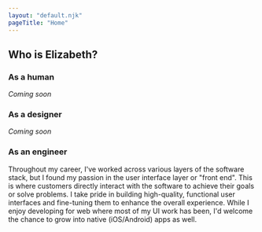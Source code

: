 ```yaml
---
layout: "default.njk"
pageTitle: "Home"
---
```


<section class="about">
	<h2>Who is Elizabeth?</h2>
	<!-- <div class="tab-control">
		<nav class="tab-set">
			<button class="tab active" onclick="switchTabs(this,'tc-person')">The Person</button>
			<button class="tab" onclick="switchTabs(this,'tc-designer')">The Designer</button>
			<button class="tab" onclick="switchTabs(this,'tc-engineer')">The Engineer</button>
		</nav> -->
		<section class="tab-content person active" id="tc-person">
			<h3>As a human</h3>
			<p><em>Coming soon</em></p>
		</section>
		<section class="tab-content designer" id="tc-designer">
			<h3>As a designer</h3>
			<p><em>Coming soon</em></p>
		</section>
		<section class="tab-content engineer" id="tc-engineer">
			<h3>As an engineer</h3>
			Throughout my career, I've worked across various layers of the software stack, but I found my passion in the user interface layer or "front end". This is where customers directly interact with the software to achieve their goals or solve problems. I take pride in building high-quality, functional user interfaces and fine-tuning them to enhance the overall experience. While I enjoy developing for web where most of my UI work has been, I'd welcome the chance to grow into native (iOS/Android) apps as well.
		</section>
	<!-- </div> -->
</section>